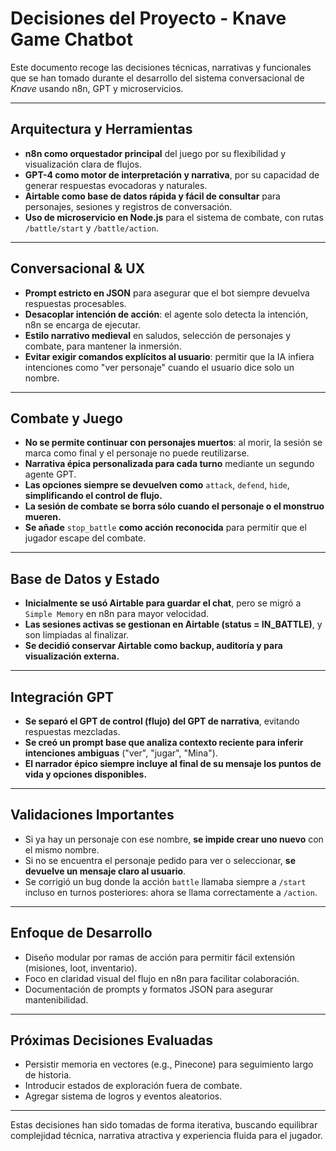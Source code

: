 # Decisiones del Proyecto - Knave Game Chatbot

Este documento recoge las decisiones técnicas, narrativas y funcionales que se han tomado durante el desarrollo del sistema conversacional de *Knave* usando n8n, GPT y microservicios.

---

## Arquitectura y Herramientas

- **n8n como orquestador principal** del juego por su flexibilidad y visualización clara de flujos.
- **GPT-4 como motor de interpretación y narrativa**, por su capacidad de generar respuestas evocadoras y naturales.
- **Airtable como base de datos rápida y fácil de consultar** para personajes, sesiones y registros de conversación.
- **Uso de microservicio en Node.js** para el sistema de combate, con rutas `/battle/start` y `/battle/action`.

---

## Conversacional & UX

- **Prompt estricto en JSON** para asegurar que el bot siempre devuelva respuestas procesables.
- **Desacoplar intención de acción**: el agente solo detecta la intención, n8n se encarga de ejecutar.
- **Estilo narrativo medieval** en saludos, selección de personajes y combate, para mantener la inmersión.
- **Evitar exigir comandos explícitos al usuario**: permitir que la IA infiera intenciones como "ver personaje" cuando el usuario dice solo un nombre.

---

## Combate y Juego

- **No se permite continuar con personajes muertos**: al morir, la sesión se marca como final y el personaje no puede reutilizarse.
- **Narrativa épica personalizada para cada turno** mediante un segundo agente GPT.
- **Las opciones siempre se devuelven como** `attack`, `defend`, `hide`, **simplificando el control de flujo.**
- **La sesión de combate se borra sólo cuando el personaje o el monstruo mueren.**
- **Se añade** `stop_battle` **como acción reconocida** para permitir que el jugador escape del combate.

---

## Base de Datos y Estado

- **Inicialmente se usó Airtable para guardar el chat**, pero se migró a `Simple Memory` en n8n para mayor velocidad.
- **Las sesiones activas se gestionan en Airtable (status = IN_BATTLE)**, y son limpiadas al finalizar.
- **Se decidió conservar Airtable como backup, auditoría y para visualización externa.**

---

## Integración GPT

- **Se separó el GPT de control (flujo) del GPT de narrativa**, evitando respuestas mezcladas.
- **Se creó un prompt base que analiza contexto reciente para inferir intenciones ambiguas** ("ver", "jugar", "Mina").
- **El narrador épico siempre incluye al final de su mensaje los puntos de vida y opciones disponibles.**

---

## Validaciones Importantes

- Si ya hay un personaje con ese nombre, **se impide crear uno nuevo** con el mismo nombre.
- Si no se encuentra el personaje pedido para ver o seleccionar, **se devuelve un mensaje claro al usuario**.
- Se corrigió un bug donde la acción `battle` llamaba siempre a `/start` incluso en turnos posteriores: ahora se llama correctamente a `/action`.

---

## Enfoque de Desarrollo

- Diseño modular por ramas de acción para permitir fácil extensión (misiones, loot, inventario).
- Foco en claridad visual del flujo en n8n para facilitar colaboración.
- Documentación de prompts y formatos JSON para asegurar mantenibilidad.

---

## Próximas Decisiones Evaluadas

- Persistir memoria en vectores (e.g., Pinecone) para seguimiento largo de historia.
- Introducir estados de exploración fuera de combate.
- Agregar sistema de logros y eventos aleatorios.

---

Estas decisiones han sido tomadas de forma iterativa, buscando equilibrar complejidad técnica, narrativa atractiva y experiencia fluida para el jugador.
